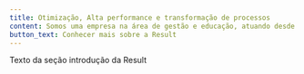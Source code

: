 ```yaml
---
title: Otimização, Alta performance e transformação de processos
content: Somos uma empresa na área de gestão e educação, atuando desde 2013 em prol da ransformação de pessoas e impulsionando empresas rumo a excelência.
button_text: Conhecer mais sobre a Result
---
```

 
Texto da seção introdução da Result